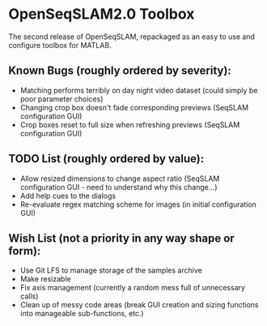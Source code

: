 # OpenSeqSLAM2.0 Toolbox

The second release of OpenSeqSLAM, repackaged as an easy to use and configure toolbox for MATLAB.

## Known Bugs (roughly ordered by severity):

* Matching performs terribly on day night video dataset (could simply be poor parameter choices)
* Changing crop box doesn't fade corresponding previews (SeqSLAM configuration GUI)
* Crop boxes reset to full size when refreshing previews (SeqSLAM configuration GUI)


## TODO List (roughly ordered by value):

* Allow resized dimensions to change aspect ratio (SeqSLAM configuration GUI - need to understand why this change...)
* Add help cues to the dialogs
* Re-evaluate regex matching scheme for images (in initial configuration GUI)


## Wish List (not a priority in any way shape or form):

* Use Git LFS to manage storage of the samples archive
* Make resizable
* Fix axis management (currently a random mess full of unnecessary calls)
* Clean up of messy code areas (break GUI creation and sizing functions into manageable sub-functions, etc.)
